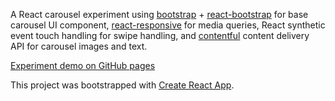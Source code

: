 A React carousel experiment using [bootstrap](https://github.com/twbs/bootstrap) + [react-bootstrap](https://github.com/react-bootstrap/react-bootstrap) for base carousel UI component, [react-responsive](https://github.com/contra/react-responsive) for media queries, React synthetic event touch handling for swipe handling, and [contentful](https://github.com/contentful/contentful.js) content delivery API for carousel images and text.

[Experiment demo on GitHub pages](https://joshause.github.io/cra-bootstrap-swipe-contentful-carousel-experiment/)

This project was bootstrapped with [Create React App](https://github.com/facebookincubator/create-react-app).
